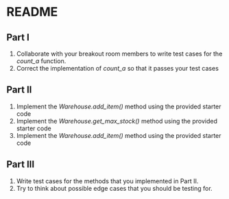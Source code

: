 # README #

## Part I
1. Collaborate with your breakout room members to write test cases for the *count_a* function.
2. Correct the implementation of *count_a* so that it passes your test cases

## Part II
1. Implement the *Warehouse.add_item()* method using the provided starter code
2. Implement the *Warehouse.get_max_stock()* method using the provided starter code
3. Implement the *Warehouse.add_item()* method using the provided starter code

## Part III
1. Write test cases for the methods that you implemented in Part II.
2. Try to think about possible edge cases that you should be testing for.
